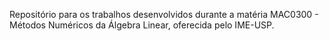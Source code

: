 Repositório para os trabalhos desenvolvidos durante a matéria
MAC0300 - Métodos Numéricos da Álgebra Linear, oferecida pelo IME-USP. 
